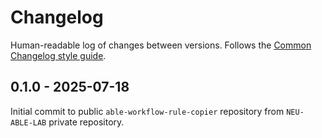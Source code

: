 # Changelog

Human-readable log of changes between versions. Follows the [Common Changelog style guide](https://common-changelog.org/).

## 0.1.0 - 2025-07-18

Initial commit to public `able-workflow-rule-copier` repository from `NEU-ABLE-LAB` private repository.
